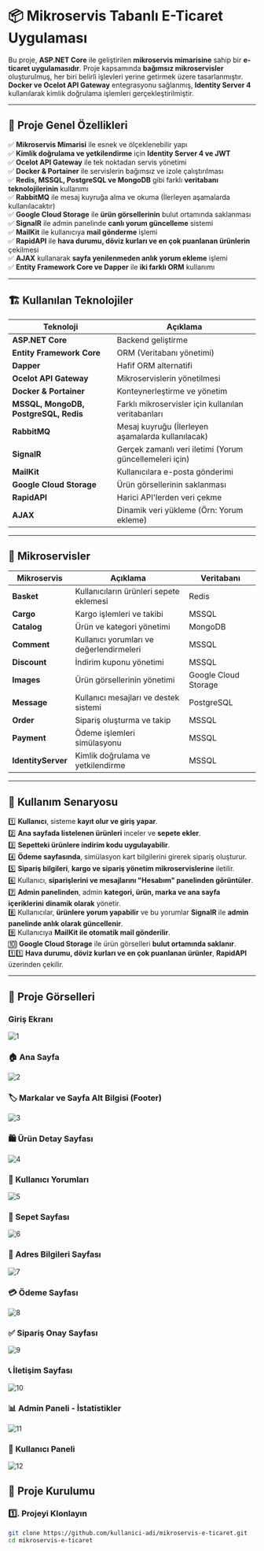 # 📦 Mikroservis Tabanlı E-Ticaret Uygulaması

Bu proje, **ASP.NET Core** ile geliştirilen **mikroservis mimarisine** sahip bir **e-ticaret uygulamasıdır**. Proje kapsamında **bağımsız mikroservisler** oluşturulmuş, her biri belirli işlevleri yerine getirmek üzere tasarlanmıştır. **Docker ve Ocelot API Gateway** entegrasyonu sağlanmış, **Identity Server 4** kullanılarak kimlik doğrulama işlemleri gerçekleştirilmiştir.

---

## 🚀 Proje Genel Özellikleri
✅ **Mikroservis Mimarisi** ile esnek ve ölçeklenebilir yapı  
✅ **Kimlik doğrulama ve yetkilendirme** için **Identity Server 4 ve JWT**  
✅ **Ocelot API Gateway** ile tek noktadan servis yönetimi  
✅ **Docker & Portainer** ile servislerin bağımsız ve izole çalıştırılması  
✅ **Redis, MSSQL, PostgreSQL ve MongoDB** gibi farklı **veritabanı teknolojilerinin** kullanımı  
✅ **RabbitMQ** ile mesaj kuyruğa alma ve okuma (İlerleyen aşamalarda kullanılacaktır)  
✅ **Google Cloud Storage** ile **ürün görsellerinin** bulut ortamında saklanması  
✅ **SignalR** ile admin panelinde **canlı yorum güncelleme** sistemi  
✅ **MailKit** ile kullanıcıya **mail gönderme** işlemi  
✅ **RapidAPI** ile **hava durumu, döviz kurları ve en çok puanlanan ürünlerin** çekilmesi  
✅ **AJAX** kullanarak **sayfa yenilenmeden anlık yorum ekleme** işlemi  
✅ **Entity Framework Core ve Dapper** ile **iki farklı ORM** kullanımı  

---

## 🏗 Kullanılan Teknolojiler

| Teknoloji          | Açıklama |
|--------------------|----------|
| **ASP.NET Core**  | Backend geliştirme |
| **Entity Framework Core** | ORM (Veritabanı yönetimi) |
| **Dapper** | Hafif ORM alternatifi |
| **Ocelot API Gateway** | Mikroservislerin yönetilmesi |
| **Docker & Portainer** | Konteynerleştirme ve yönetim |
| **MSSQL, MongoDB, PostgreSQL, Redis** | Farklı mikroservisler için kullanılan veritabanları |
| **RabbitMQ** | Mesaj kuyruğu (İlerleyen aşamalarda kullanılacak) |
| **SignalR** | Gerçek zamanlı veri iletimi (Yorum güncellemeleri için) |
| **MailKit** | Kullanıcılara e-posta gönderimi |
| **Google Cloud Storage** | Ürün görsellerinin saklanması |
| **RapidAPI** | Harici API'lerden veri çekme |
| **AJAX** | Dinamik veri yükleme (Örn: Yorum ekleme) |

---

## 📂 Mikroservisler

| Mikroservis | Açıklama | Veritabanı |
|-------------|---------|------------|
| **Basket**  | Kullanıcıların ürünleri sepete eklemesi | Redis |
| **Cargo**   | Kargo işlemleri ve takibi | MSSQL |
| **Catalog** | Ürün ve kategori yönetimi | MongoDB |
| **Comment** | Kullanıcı yorumları ve değerlendirmeleri | MSSQL |
| **Discount** | İndirim kuponu yönetimi | MSSQL |
| **Images** | Ürün görsellerinin yönetimi | Google Cloud Storage |
| **Message** | Kullanıcı mesajları ve destek sistemi | PostgreSQL |
| **Order** | Sipariş oluşturma ve takip | MSSQL |
| **Payment** | Ödeme işlemleri simülasyonu | MSSQL |
| **IdentityServer** | Kimlik doğrulama ve yetkilendirme | MSSQL |

---

## 📌 Kullanım Senaryosu

1️⃣ **Kullanıcı**, sisteme **kayıt olur ve giriş yapar**.  
2️⃣ **Ana sayfada listelenen ürünleri** inceler ve **sepete ekler**.  
3️⃣ **Sepetteki ürünlere indirim kodu uygulayabilir**.  
4️⃣ **Ödeme sayfasında**, simülasyon kart bilgilerini girerek sipariş oluşturur.  
5️⃣ **Sipariş bilgileri**, **kargo ve sipariş yönetim mikroservislerine** iletilir.  
6️⃣ Kullanıcı, **siparişlerini ve mesajlarını "Hesabım" panelinden görüntüler**.  
7️⃣ **Admin panelinden**, admin **kategori, ürün, marka ve ana sayfa içeriklerini** **dinamik olarak** yönetir.  
8️⃣ Kullanıcılar, **ürünlere yorum yapabilir** ve bu yorumlar **SignalR** ile **admin panelinde anlık olarak güncellenir**.  
9️⃣ Kullanıcıya **MailKit ile otomatik mail gönderilir**.  
🔟 **Google Cloud Storage** ile ürün görselleri **bulut ortamında saklanır**.  
1️⃣1️⃣ **Hava durumu, döviz kurları ve en çok puanlanan ürünler**, **RapidAPI** üzerinden çekilir.  

---

## 📸 Proje Görselleri

### Giriş Ekranı
![1](https://github.com/user-attachments/assets/404d541a-98c2-41c1-bcfb-750bd1f64bb8)

### 🏠 Ana Sayfa
![2](https://github.com/user-attachments/assets/b882d9c6-093a-46b4-8603-28b3d3ccf9fe)

### 🏷️ Markalar ve Sayfa Alt Bilgisi (Footer)
![3](https://github.com/user-attachments/assets/186f0e76-9eed-4b7b-a98f-1f0c32e7da88)

### 🛍️ Ürün Detay Sayfası
![4](https://github.com/user-attachments/assets/ad874bbe-8d04-45a1-a29c-91c6e34b07f6)

### 💬 Kullanıcı Yorumları
![5](https://github.com/user-attachments/assets/4678aaa5-3152-472c-8d9d-9c4faaf939c9)

### 🛒 Sepet Sayfası
![6](https://github.com/user-attachments/assets/6fd389b8-12de-46df-a0bf-54ca5945c514)

### 📍 Adres Bilgileri Sayfası
![7](https://github.com/user-attachments/assets/4910c5a4-f3ba-48ce-bb81-be5eb3bb8287)

### 💳 Ödeme Sayfası
![8](https://github.com/user-attachments/assets/0afc67f5-e9ad-4abd-a742-889f3c1eaa2d)

### ✅ Sipariş Onay Sayfası
![9](https://github.com/user-attachments/assets/64231b2b-8240-454f-bcfa-75f2db30e8d2)

### 📞 İletişim Sayfası
![10](https://github.com/user-attachments/assets/6a59deab-3da0-457f-9055-abfc2a3453bd)

### 📊 Admin Paneli - İstatistikler
![11](https://github.com/user-attachments/assets/1117a8ef-9e08-4641-b95f-d379ad83c80c)

### 👤 Kullanıcı Paneli
![12](https://github.com/user-attachments/assets/843cb566-b972-4be5-90ec-2c5057565ff5)

## 📂 Proje Kurulumu

### 1️⃣. **Projeyi Klonlayın**
```sh
git clone https://github.com/kullanici-adi/mikroservis-e-ticaret.git
cd mikroservis-e-ticaret

